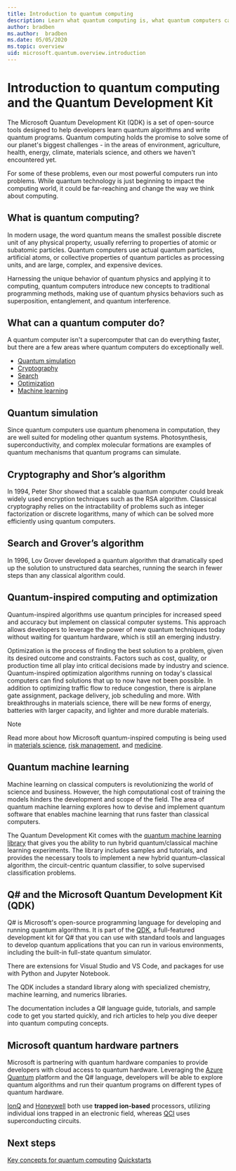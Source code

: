 ```yaml
---
title: Introduction to quantum computing
description: Learn what quantum computing is, what quantum computers can do, and how you can learn quantum computing.
author: bradben
ms.author:  bradben
ms.date: 05/05/2020
ms.topic: overview
uid: microsoft.quantum.overview.introduction
---
```


# Introduction to quantum computing and the Quantum Development Kit

The Microsoft Quantum Development Kit (QDK) is a set of open-source tools designed to help developers learn quantum algorithms and write quantum programs. Quantum computing holds the promise to solve some of our planet's biggest challenges - in the areas of environment, agriculture, health, energy, climate, materials science, and others we haven't encountered yet.  

For some of these problems, even our most powerful computers run into problems. While quantum technology is just beginning to impact the computing world, it could be far-reaching and change the way we think about computing.

## What is quantum computing?

In modern usage, the word quantum means the smallest possible discrete unit of any physical property, usually referring to properties of atomic or subatomic particles. Quantum computers use actual quantum particles, artificial atoms, or collective properties of quantum particles as processing units, and are large, complex, and expensive devices.

Harnessing the unique behavior of quantum physics and applying it to computing, quantum computers introduce new concepts to traditional programming methods, making use of quantum physics behaviors such as superposition, entanglement, and quantum interference.

## What can a quantum computer do?

A quantum computer isn't a supercomputer that can do everything faster, but there are a few areas where quantum computers do exceptionally well.

- [Quantum simulation](xref:microsoft.quantum.overview.introduction#quantum-simulation)
- [Cryptography](xref:microsoft.quantum.overview.introduction#cryptography-and-shors-algorithm)
- [Search](xref:microsoft.quantum.overview.introduction#search-and-grovers-algorithm)
- [Optimization](xref:microsoft.quantum.overview.introduction#quantum-inspired-computing-and-optimization)
- [Machine learning](xref:microsoft.quantum.overview.introduction#quantum-machine-learning)

## Quantum simulation

Since quantum computers use quantum phenomena in computation, they are well suited for modeling other quantum systems. Photosynthesis, superconductivity, and complex molecular formations are examples of quantum mechanisms that quantum programs can simulate.

## Cryptography and Shor’s algorithm

In 1994, Peter Shor showed that a scalable quantum computer could break widely used encryption techniques such as the RSA algorithm. Classical cryptography relies on the intractability of problems such as integer factorization or discrete logarithms, many of which can be solved more efficiently using quantum computers.

## Search and Grover’s algorithm

In 1996, Lov Grover developed a quantum algorithm that dramatically sped up the solution to unstructured data searches, running the search in fewer steps than any classical algorithm could.

## Quantum-inspired computing and optimization

Quantum-inspired algorithms use quantum principles for increased speed and accuracy but implement on classical computer systems. This approach allows developers to leverage the power of new quantum techniques today without waiting for quantum hardware, which is still an emerging industry.

Optimization is the process of finding the best solution to a problem, given its desired outcome and constraints. Factors such as cost, quality, or production time all play into critical decisions made by industry and science. Quantum-inspired optimization algorithms running on today's classical computers can find solutions that up to now have not been possible. In addition to optimizing traffic flow to reduce congestion, there is airplane gate assignment, package delivery, job scheduling and more. With breakthroughs in materials science, there will be new forms of energy, batteries with larger capacity, and lighter and more durable materials.

> [!NOTE]
> Read more about how Microsoft quantum-inspired computing is being used in [materials science](https://cloudblogs.microsoft.com/quantum/2020/01/21/oti-lumionics-accelerating-materials-design-microsoft-azure-quantum/), [risk management](https://cloudblogs.microsoft.com/quantum/2019/05/22/microsoft-quantum-collaborates-with-willis-towers-watson-to-transform-risk-management-solutions/), and [medicine](https://blogs.microsoft.com/blog/2018/05/18/microsoft-quantum-helps-case-western-reserve-university-advance-mri-research/).

## Quantum machine learning

Machine learning on classical computers is revolutionizing the world of science and business. However, the high computational cost of training the models hinders the development and scope of the field. The area of quantum machine learning explores how to devise and implement quantum software that enables machine learning that runs faster than classical computers.

The Quantum Development Kit comes with the [quantum machine learning library](xref:microsoft.quantum.machine-learning.concepts.intro) that gives you the ability to run hybrid quantum/classical machine learning experiments. The library includes samples and tutorials, and provides the necessary tools to implement a new hybrid quantum–classical algorithm, the circuit-centric quantum classifier, to solve supervised classification problems.

## Q# and the Microsoft Quantum Development Kit (QDK)

Q# is Microsoft's open-source programming language for developing and running quantum algorithms. It is part of the [QDK](https://docs.microsoft.com/quantum/), a full-featured development kit for Q# that you can use with standard tools and languages to develop quantum applications that you can run in various environments, including the built-in full-state quantum simulator.

There are extensions for Visual Studio and VS Code, and packages for use with Python and Jupyter Notebook.

The QDK includes a standard library along with specialized chemistry, machine learning, and numerics libraries.

The documentation includes a Q# language guide, tutorials, and sample code to get you started quickly, and rich articles to help you dive deeper into quantum computing concepts.  

## Microsoft quantum hardware partners

Microsoft is partnering with quantum hardware companies to provide developers with cloud access to quantum hardware. Leveraging the [Azure Quantum](https://azure.microsoft.com/services/quantum/) platform and the Q# language, developers will be able to explore quantum algorithms and run their quantum programs on different types of quantum hardware.

[IonQ](https://ionq.com/news/november-4-2019-microsoft-partnership) and [Honeywell](https://www.honeywell.com/en-us/newsroom/news/2019/11/the-future-of-quantum-computing) both use **trapped ion-based** processors, utilizing individual ions trapped in an electronic field, whereas [QCI](https://quantumcircuits.com/news-and-publications/quantum-circuits-partners-with-microsoft-on-azure-quantum) uses superconducting circuits.

## Next steps

[Key concepts for quantum computing](xref:microsoft.quantum.overview.understanding)
[Quickstarts](xref:microsoft.quantum.welcome)